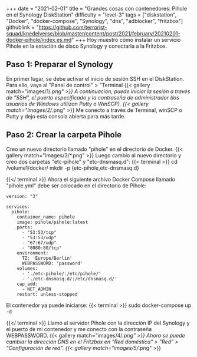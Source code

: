 +++
date = "2021-02-01"
title = "Grandes cosas con contenedores: Pihole en el Synology DiskStation"
difficulty = "level-3"
tags = ["diskstation", "Docker", "docker-compose", "Synology", "dns", "adblocker", "fritzbox"]
githublink = "https://github.com/terrorist-squad/knedelverse/blob/master/content/post/2021/february/20210201-docker-pihole/index.es.md"
+++
Hoy muestro cómo instalar un servicio Pihole en la estación de disco Synology y conectarla a la Fritzbox.
## Paso 1: Preparar el Synology
En primer lugar, se debe activar el inicio de sesión SSH en el DiskStation. Para ello, vaya al "Panel de control" > "Terminal
{{< gallery match="images/1/*.png" >}}
A continuación, puede iniciar la sesión a través de "SSH", el puerto especificado y la contraseña de administrador (los usuarios de Windows utilizan Putty o WinSCP).
{{< gallery match="images/2/*.png" >}}
Me conecto a través de Terminal, winSCP o Putty y dejo esta consola abierta para más tarde.
## Paso 2: Crear la carpeta Pihole
Creo un nuevo directorio llamado "pihole" en el directorio de Docker.
{{< gallery match="images/3/*.png" >}}
Luego cambio al nuevo directorio y creo dos carpetas "etc-pihole" y "etc-dnsmasq.d":
{{< terminal >}}
cd /volume1/docker/
mkdir -p {etc-pihole,etc-dnsmasq.d}

{{</ terminal >}}
Ahora el siguiente archivo Docker Compose llamado "pihole.yml" debe ser colocado en el directorio de Pihole:
```
version: "3"

services:
  pihole:
    container_name: pihole
    image: pihole/pihole:latest
    ports:
      - "53:53/tcp"
      - "53:53/udp"
      - "67:67/udp"
      - "8080:80/tcp"
    environment:
      TZ: 'Europe/Berlin'
      WEBPASSWORD: 'password'
    volumes:
      - './etc-pihole/:/etc/pihole/'
      - './etc-dnsmasq.d/:/etc/dnsmasq.d/'
    cap_add:
      - NET_ADMIN
    restart: unless-stopped

```
El contenedor ya puede iniciarse:
{{< terminal >}}
sudo docker-compose up -d

{{</ terminal >}}
Llamo al servidor Pihole con la dirección IP del Synology y el puerto de mi contenedor y me conecto con la contraseña WEBPASSWORD.
{{< gallery match="images/4/*.png" >}}
Ahora se puede cambiar la dirección DNS en el Fritzbox en "Red doméstica" > "Red" > "Configuración de red".
{{< gallery match="images/5/*.png" >}}